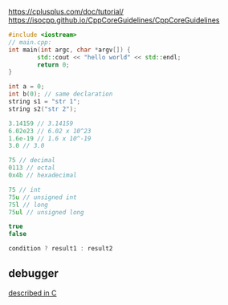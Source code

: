 https://cplusplus.com/doc/tutorial/
https://isocpp.github.io/CppCoreGuidelines/CppCoreGuidelines

```c++
#include <iostream>
// main.cpp:
int main(int argc, char *argv[]) {
        std::cout << "hello world" << std::endl;
        return 0;
}
```

```c++
int a = 0;
int b(0); // same declaration
string s1 = "str 1";
string s2("str 2");

3.14159 // 3.14159
6.02e23 // 6.02 x 10^23
1.6e-19 // 1.6 x 10^-19
3.0 // 3.0

75 // decimal
0113 // octal
0x4b // hexadecimal

75 // int
75u // unsigned int
75l // long
75ul // unsigned long

true
false

condition ? result1 : result2
```

## debugger
[described in C](C.md#debugger)